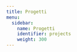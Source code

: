 ```yaml
---
title: Progetti
menu:
  sidebar:
    name: Progetti
    identifier: projects
    weight: 300
---
```

